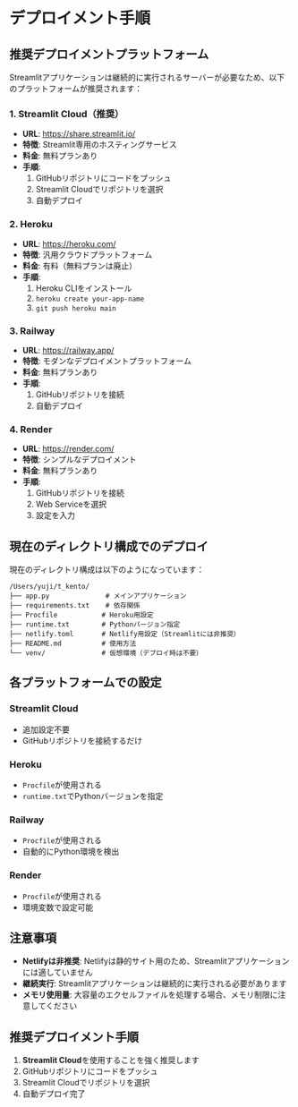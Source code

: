 # デプロイメント手順

## 推奨デプロイメントプラットフォーム

Streamlitアプリケーションは継続的に実行されるサーバーが必要なため、以下のプラットフォームが推奨されます：

### 1. Streamlit Cloud（推奨）
- **URL**: https://share.streamlit.io/
- **特徴**: Streamlit専用のホスティングサービス
- **料金**: 無料プランあり
- **手順**:
  1. GitHubリポジトリにコードをプッシュ
  2. Streamlit Cloudでリポジトリを選択
  3. 自動デプロイ

### 2. Heroku
- **URL**: https://heroku.com/
- **特徴**: 汎用クラウドプラットフォーム
- **料金**: 有料（無料プランは廃止）
- **手順**:
  1. Heroku CLIをインストール
  2. `heroku create your-app-name`
  3. `git push heroku main`

### 3. Railway
- **URL**: https://railway.app/
- **特徴**: モダンなデプロイメントプラットフォーム
- **料金**: 無料プランあり
- **手順**:
  1. GitHubリポジトリを接続
  2. 自動デプロイ

### 4. Render
- **URL**: https://render.com/
- **特徴**: シンプルなデプロイメント
- **料金**: 無料プランあり
- **手順**:
  1. GitHubリポジトリを接続
  2. Web Serviceを選択
  3. 設定を入力

## 現在のディレクトリ構成でのデプロイ

現在のディレクトリ構成は以下のようになっています：

```
/Users/yuji/t_kento/
├── app.py              # メインアプリケーション
├── requirements.txt    # 依存関係
├── Procfile           # Heroku用設定
├── runtime.txt        # Pythonバージョン指定
├── netlify.toml       # Netlify用設定（Streamlitには非推奨）
├── README.md          # 使用方法
└── venv/              # 仮想環境（デプロイ時は不要）
```

## 各プラットフォームでの設定

### Streamlit Cloud
- 追加設定不要
- GitHubリポジトリを接続するだけ

### Heroku
- `Procfile`が使用される
- `runtime.txt`でPythonバージョンを指定

### Railway
- `Procfile`が使用される
- 自動的にPython環境を検出

### Render
- `Procfile`が使用される
- 環境変数で設定可能

## 注意事項

- **Netlifyは非推奨**: Netlifyは静的サイト用のため、Streamlitアプリケーションには適していません
- **継続実行**: Streamlitアプリケーションは継続的に実行される必要があります
- **メモリ使用量**: 大容量のエクセルファイルを処理する場合、メモリ制限に注意してください

## 推奨デプロイメント手順

1. **Streamlit Cloud**を使用することを強く推奨します
2. GitHubリポジトリにコードをプッシュ
3. Streamlit Cloudでリポジトリを選択
4. 自動デプロイ完了
